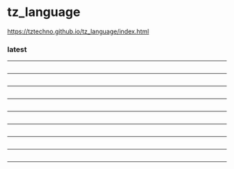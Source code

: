 # tz_language

 https://tztechno.github.io/tz_language/index.html

 ### latest

---
```

```
---
```

```
---
```

```
---
```

```
---
```

```
---
```

```
---
```

```
---
```

```
---
